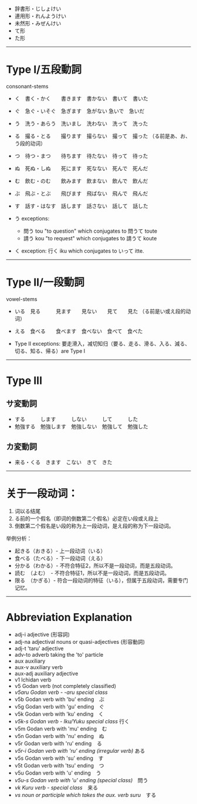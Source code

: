 * 辞書形・じしょけい　
* 連用形・れんようけい　
* 未然形・みぜんけい
* て形
* た形

---

# Type I/五段動詞
consonant-stems
* く　書く・かく　　書きます　書かない　書いて　書いた
* ぐ　急ぐ・いそぐ　急ぎます　急がない  急いで　急いだ

* う　洗う・あらう　洗いまし　洗わない　洗って　洗った
* る　撮る・とる　　撮ります　撮らない　撮って　撮った （る前是あ、お、う段的动词）
* つ　待つ・まつ　　待ちます　待たない　待って　待った

* ぬ　死ぬ・しぬ　　死にます　死なない　死んで　死んだ
* む　飲む・のむ　　飲みます　飲まない　飲んで　飲んだ
* ぶ　飛ぶ・とぶ　　飛びます　飛ばない　飛んで　飛んだ

* す　話す・はなす　話します　話さない　話して　話した


* う exceptions:
    * 問う tou "to question" which conjugates to 問うて toute
    * 請う kou "to request" which conjugates to 請うて koute
* く exception: 行く iku which conjugates to いって itte.

---

# Type II/一段動詞
vowel-stems
* いる　見る　　　見ます　　見ない　　見て　　見た  （る前是い或え段的动词）
* える　食べる　　食べます　食べない　食べて　食べた


* Type II exceptions: 要走滑入，减切知归（要る、走る、滑る、入る、減る、切る、知る、帰る）are Type I

---

# Type III

## サ変動詞
* する　　　します　　　しない　　　して　　　した   
* 勉強する　勉強します　勉強しない　勉強して　勉強した

## カ変動詞
* 来る・くる　きます　こない　きて　きた

---

# 关于一段动词：
1. 词以る结尾
2. る前的一个假名（即词的倒数第二个假名）必定在い段或え段上
3. 倒数第二个假名是い段的称为上一段动词，是え段的称为下一段动词。

举例分析：
- 起きる（おきる）- 上一段动词（いる）
- 食べる（たべる）- 下一段动词（える）
- 分かる（わかる）- 不符合特征2，所以不是一段动词，而是五段动词。
- 読む　（よむ）　- 不符合特征1，所以不是一段动词，而是五段动词。
- 限る　（かぎる）- 符合一段动词的特征（いる），但属于五段动词，需要专门记忆。

---

# Abbreviation Explanation
- adj-i	adjective (形容詞)
- adj-na	adjectival nouns or quasi-adjectives (形容動詞)
- adj-t	'taru' adjective
- adv-to	adverb taking the 'to' particle
- aux	auxiliary
- aux-v	auxiliary verb
- aux-adj	auxiliary adjective
- v1	Ichidan verb
- v5	Godan verb (not completely classified)
- *v5aru	Godan verb - -aru special class*
- v5b	Godan verb with 'bu' ending　ぶ
- v5g	Godan verb with 'gu' ending　ぐ
- v5k	Godan verb with 'ku' ending　く
- *v5k-s	Godan verb - Iku/Yuku special class* 行く
- v5m	Godan verb with 'mu' ending　む
- v5n	Godan verb with 'nu' ending　ぬ
- v5r	Godan verb with 'ru' ending　る
- *v5r-i	Godan verb with 'ru' ending (irregular verb)* ある
- v5s	Godan verb with 'su' ending　す
- v5t	Godan verb with 'tsu' ending　つ
- v5u	Godan verb with 'u'  ending　う
- *v5u-s	Godan verb with 'u' ending (special class)*　問う
- *vk	Kuru verb - special class*　来る
- *vs	noun or participle which takes the aux. verb suru*　する
